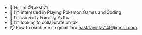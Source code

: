 - 👋 Hi, I’m @Laksh71
- 👀 I’m interested in Playing Pokemon Games and Coding
- 🌱 I’m currently learning Python
- 💞️ I’m looking to collaborate on idk
- 📫 How to reach me on gmail thru hastalavista7149@gmail.com

<!---
Laksh71/Laksh71 is a ✨ special ✨ repository because its `README.md` (this file) appears on your GitHub profile.
You can click the Preview link to take a look at your changes.
--->
